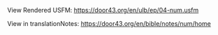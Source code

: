 View Rendered USFM: https://door43.org/en/ulb/ep/04-num.usfm

View in translationNotes: https://door43.org/en/bible/notes/num/home
